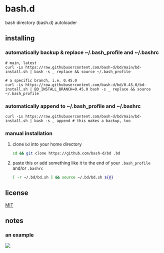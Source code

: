 # bash.d

bash directory (bash.d) autoloader

## installing

### automatically backup & replace ~/.bash_profile and ~/.bashrc

```
# main, latest
curl -Ls https://raw.githubusercontent.com/bash-d/bd/main/bd-install.sh | bash -s _ replace && source ~/.bash_profile
```

```
# a specific branch, i.e. 0.45.0
curl -Ls https://raw.githubusercontent.com/bash-d/bd/0.45.0/bd-install.sh | BD_INSTALL_BRANCH=0.45.0 bash -s _ replace && source ~/.bash_profile
```

### automatically append to ~/.bash_profile and ~/.bashrc

```
curl -Ls https://raw.githubusercontent.com/bash-d/bd/main/bd-install.sh | bash -s _ append # this makes a backup, too
```

### manual installation

1) clone `bd` into your home directory
    ```sh
    cd && git clone https://github.com/bash-d/bd .bd
    ```

2) paste this or add something like it to the end of your `.bash_profile` and/or `.bashrc`
    ```sh
    [ -r ~/.bd/bd.sh ] && source ~/.bd/bd.sh ${@}
    ```

## license

[MIT](https://github.com/bash-d/bd/blob/main/LICENSE.md)

## notes

### an example
<img src="example/bd-example.gif?raw=true">
